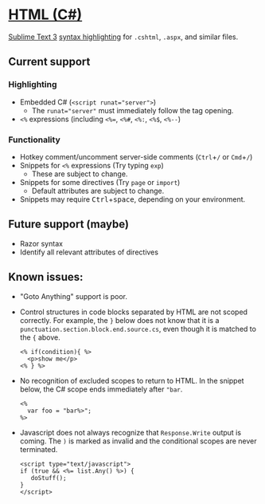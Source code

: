 # [HTML (C#)][pkg]

[Sublime Text 3][st3] [syntax highlighting][ss-docs] for `.cshtml`, `.aspx`, and similar files.

## Current support

### Highlighting

- Embedded C# (`<script runat="server">`)
    + The `runat="server"` must immediately follow the tag opening.
- `<%` expressions (including `<%=`, `<%#`, `<%:`, `<%$`, `<%--`)

### Functionality

- Hotkey comment/uncomment server-side comments (`Ctrl`+`/` or `Cmd`+`/`)
- Snippets for `<%` expressions (Try typing `exp`)
    + These are subject to change.
- Snippets for some directives (Try `page` or `import`)
    + Default attributes are subject to change.
- Snippets may require <kbd>Ctrl</kbd>+<kbd>space</kbd>, depending on your environment.

## Future support (maybe)

- Razor syntax
- Identify all relevant attributes of directives

## Known issues:

- "Goto Anything" support is poor.

- Control structures in code blocks separated by HTML are not scoped correctly. For example, the `}` below does not know that it is a `punctuation.section.block.end.source.cs`, even though it is matched to the `{` above.

    ```
    <% if(condition){ %>
      <p>show me</p>
    <% } %>
    ```

- No recognition of excluded scopes to return to HTML. In the snippet below, the C# scope ends immediately after `"bar`.

    ```
    <%
      var foo = "bar%>";
    %>
    ```

- Javascript does not always recognize that `Response.Write` output is coming. The `)` is marked as invalid and the conditional scopes are never terminated.

    ```
    <script type="text/javascript">
    if (true && <%= list.Any() %>) {
       doStuff();
    }
    </script>
    ```

[pkg]: https://packagecontrol.io/packages/HTML%20(C%23)
[st3]: https://www.sublimetext.com/
[ss-docs]: https://www.sublimetext.com/docs/3/syntax.html
